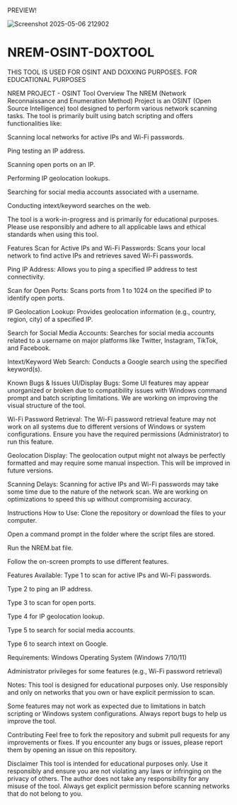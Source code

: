 PREVIEW!


![Screenshot 2025-05-06 212902](https://github.com/user-attachments/assets/174ecace-119f-4427-8822-0d3523eec2da)





# NREM-OSINT-DOXTOOL
THIS TOOL IS USED FOR OSINT AND DOXXING PURPOSES. FOR EDUCATIONAL PURPOSES

NREM PROJECT - OSINT Tool
Overview
The NREM (Network Reconnaissance and Enumeration Method) Project is an OSINT (Open Source Intelligence) tool designed to perform various network scanning tasks. The tool is primarily built using batch scripting and offers functionalities like:

Scanning local networks for active IPs and Wi-Fi passwords.

Ping testing an IP address.

Scanning open ports on an IP.

Performing IP geolocation lookups.

Searching for social media accounts associated with a username.

Conducting intext/keyword searches on the web.

The tool is a work-in-progress and is primarily for educational purposes. Please use responsibly and adhere to all applicable laws and ethical standards when using this tool.

Features
Scan for Active IPs and Wi-Fi Passwords: Scans your local network to find active IPs and retrieves saved Wi-Fi passwords.

Ping IP Address: Allows you to ping a specified IP address to test connectivity.

Scan for Open Ports: Scans ports from 1 to 1024 on the specified IP to identify open ports.

IP Geolocation Lookup: Provides geolocation information (e.g., country, region, city) of a specified IP.

Search for Social Media Accounts: Searches for social media accounts related to a username on major platforms like Twitter, Instagram, TikTok, and Facebook.

Intext/Keyword Web Search: Conducts a Google search using the specified keyword(s).

Known Bugs & Issues
UI/Display Bugs: Some UI features may appear unorganized or broken due to compatibility issues with Windows command prompt and batch scripting limitations. We are working on improving the visual structure of the tool.

Wi-Fi Password Retrieval: The Wi-Fi password retrieval feature may not work on all systems due to different versions of Windows or system configurations. Ensure you have the required permissions (Administrator) to run this feature.

Geolocation Display: The geolocation output might not always be perfectly formatted and may require some manual inspection. This will be improved in future versions.

Scanning Delays: Scanning for active IPs and Wi-Fi passwords may take some time due to the nature of the network scan. We are working on optimizations to speed this up without compromising accuracy.

Instructions
How to Use:
Clone the repository or download the files to your computer.

Open a command prompt in the folder where the script files are stored.

Run the NREM.bat file.

Follow the on-screen prompts to use different features.

Features Available:
Type 1 to scan for active IPs and Wi-Fi passwords.

Type 2 to ping an IP address.

Type 3 to scan for open ports.

Type 4 for IP geolocation lookup.

Type 5 to search for social media accounts.

Type 6 to search intext on Google.

Requirements:
Windows Operating System (Windows 7/10/11)

Administrator privileges for some features (e.g., Wi-Fi password retrieval)

Notes:
This tool is designed for educational purposes only. Use responsibly and only on networks that you own or have explicit permission to scan.

Some features may not work as expected due to limitations in batch scripting or Windows system configurations. Always report bugs to help us improve the tool.

Contributing
Feel free to fork the repository and submit pull requests for any improvements or fixes. If you encounter any bugs or issues, please report them by opening an issue on this repository.

Disclaimer
This tool is intended for educational purposes only. Use it responsibly and ensure you are not violating any laws or infringing on the privacy of others. The author does not take any responsibility for any misuse of the tool. Always get explicit permission before scanning networks that do not belong to you.
